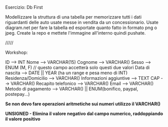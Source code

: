 Esercizio: Db First

Modellizzare la struttura di una tabella per memorizzare tutti i dati riguardanti delle auto usate messe in vendita da un concessionario. Usate diagram.net per fare la tabella ed esportate quanto fatto in formato png o jpeg. Create la repo e mettete l'immagine all'interno quindi pushate.

/////

Workshop:

ID --> INT
Nome --> VARCHAR(15)
Cognome --> VARCHAR()
Sesso --> ENUM (M, F) // questo campo accetterà solo questi due valori
Data di nascita --> DATE || YEAR (ha un range e pesa meno di INT)
Residenza/Domicilio --> VARCHAR()
Informazioni aggiuntive --> TEXT
CAP --> VARCHAR()
Recapito telefonico --> VARCHAR()
Email --> VARCHAR()
Metodo di pagamento --> VARCHAR() || ENUM(bonifico, paypal, postepay...)

**Se non devo fare operazioni aritmetiche sui numeri utilizzo il VARCHAR()**

**UNSIGNED - Elimina il valore negativo dal campo numerico, raddoppiando il valore positivo**